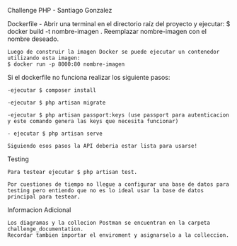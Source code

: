 Challenge PHP - Santiago Gonzalez

Dockerfile
    - Abrir una terminal en el directorio raíz del proyecto y ejecutar:
    $ docker build -t nombre-imagen .
    Reemplazar nombre-imagen con el nombre deseado.

    Luego de construir la imagen Docker se puede ejecutar un contenedor utilizando esta imagen:
    $ docker run -p 8000:80 nombre-imagen

Si el dockerfile no funciona realizar los siguiente pasos:

    -ejecutar $ composer install

    -ejecutar $ php artisan migrate

    -ejecutar $ php artisan passport:keys (use passport para autenticacion y este comando genera las keys que necesita funcionar)

    - ejecutar $ php artisan serve

    Siguiendo esos pasos la API deberia estar lista para usarse!

Testing

    Para testear ejecutar $ php artisan test. 
    
    Por cuestiones de tiempo no llegue a configurar una base de datos para testing pero entiendo que no es lo ideal usar la base de datos principal para testear.

Informacion Adicional

    Los diagramas y la collecion Postman se encuentran en la carpeta challenge_documentation.
    Recordar tambien importar el enviroment y asignarselo a la colleccion.